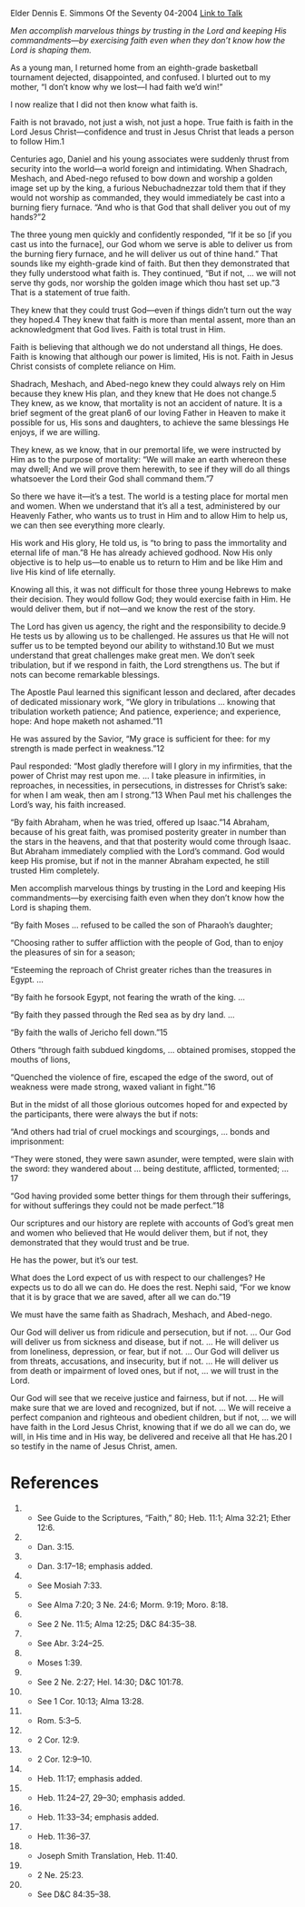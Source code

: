 Elder Dennis E. Simmons
Of the Seventy
04-2004
[Link to Talk](https://www.churchofjesuschrist.org/study/general-conference/2004/04/but-if-not?lang=eng)

_Men accomplish marvelous things by trusting in the Lord and keeping His commandments—by exercising faith even when they don’t know how the Lord is shaping them._

As a young man, I returned home from an eighth-grade basketball tournament dejected, disappointed, and confused. I blurted out to my mother, “I don’t know why we lost—I had faith we’d win!”

I now realize that I did not then know what faith is.

Faith is not bravado, not just a wish, not just a hope. True faith is faith in the Lord Jesus Christ—confidence and trust in Jesus Christ that leads a person to follow Him.1

Centuries ago, Daniel and his young associates were suddenly thrust from security into the world—a world foreign and intimidating. When Shadrach, Meshach, and Abed-nego refused to bow down and worship a golden image set up by the king, a furious Nebuchadnezzar told them that if they would not worship as commanded, they would immediately be cast into a burning fiery furnace. “And who is that God that shall deliver you out of my hands?”2

The three young men quickly and confidently responded, “If it be so [if you cast us into the furnace], our God whom we serve is able to deliver us from the burning fiery furnace, and he will deliver us out of thine hand.” That sounds like my eighth-grade kind of faith. But then they demonstrated that they fully understood what faith is. They continued, “But if not, … we will not serve thy gods, nor worship the golden image which thou hast set up.”3 That is a statement of true faith.

They knew that they could trust God—even if things didn’t turn out the way they hoped.4 They knew that faith is more than mental assent, more than an acknowledgment that God lives. Faith is total trust in Him.

Faith is believing that although we do not understand all things, He does. Faith is knowing that although our power is limited, His is not. Faith in Jesus Christ consists of complete reliance on Him.

Shadrach, Meshach, and Abed-nego knew they could always rely on Him because they knew His plan, and they knew that He does not change.5 They knew, as we know, that mortality is not an accident of nature. It is a brief segment of the great plan6 of our loving Father in Heaven to make it possible for us, His sons and daughters, to achieve the same blessings He enjoys, if we are willing.

They knew, as we know, that in our premortal life, we were instructed by Him as to the purpose of mortality: “We will make an earth whereon these may dwell; And we will prove them herewith, to see if they will do all things whatsoever the Lord their God shall command them.”7

So there we have it—it’s a test. The world is a testing place for mortal men and women. When we understand that it’s all a test, administered by our Heavenly Father, who wants us to trust in Him and to allow Him to help us, we can then see everything more clearly.

His work and His glory, He told us, is “to bring to pass the immortality and eternal life of man.”8 He has already achieved godhood. Now His only objective is to help us—to enable us to return to Him and be like Him and live His kind of life eternally.

Knowing all this, it was not difficult for those three young Hebrews to make their decision. They would follow God; they would exercise faith in Him. He would deliver them, but if not—and we know the rest of the story.

The Lord has given us agency, the right and the responsibility to decide.9 He tests us by allowing us to be challenged. He assures us that He will not suffer us to be tempted beyond our ability to withstand.10 But we must understand that great challenges make great men. We don’t seek tribulation, but if we respond in faith, the Lord strengthens us. The but if nots can become remarkable blessings.

The Apostle Paul learned this significant lesson and declared, after decades of dedicated missionary work, “We glory in tribulations … knowing that tribulation worketh patience; And patience, experience; and experience, hope: And hope maketh not ashamed.”11

He was assured by the Savior, “My grace is sufficient for thee: for my strength is made perfect in weakness.”12

Paul responded: “Most gladly therefore will I glory in my infirmities, that the power of Christ may rest upon me. … I take pleasure in infirmities, in reproaches, in necessities, in persecutions, in distresses for Christ’s sake: for when I am weak, then am I strong.”13 When Paul met his challenges the Lord’s way, his faith increased.

“By faith Abraham, when he was tried, offered up Isaac.”14 Abraham, because of his great faith, was promised posterity greater in number than the stars in the heavens, and that that posterity would come through Isaac. But Abraham immediately complied with the Lord’s command. God would keep His promise, but if not in the manner Abraham expected, he still trusted Him completely.

Men accomplish marvelous things by trusting in the Lord and keeping His commandments—by exercising faith even when they don’t know how the Lord is shaping them.

“By faith Moses … refused to be called the son of Pharaoh’s daughter;

“Choosing rather to suffer affliction with the people of God, than to enjoy the pleasures of sin for a season;

“Esteeming the reproach of Christ greater riches than the treasures in Egypt. …

“By faith he forsook Egypt, not fearing the wrath of the king. …

“By faith they passed through the Red sea as by dry land. …

“By faith the walls of Jericho fell down.”15

Others “through faith subdued kingdoms, … obtained promises, stopped the mouths of lions,

“Quenched the violence of fire, escaped the edge of the sword, out of weakness were made strong, waxed valiant in fight.”16

But in the midst of all those glorious outcomes hoped for and expected by the participants, there were always the but if nots:

“And others had trial of cruel mockings and scourgings, … bonds and imprisonment:

“They were stoned, they were sawn asunder, were tempted, were slain with the sword: they wandered about … being destitute, afflicted, tormented; … 17

“God having provided some better things for them through their sufferings, for without sufferings they could not be made perfect.”18

Our scriptures and our history are replete with accounts of God’s great men and women who believed that He would deliver them, but if not, they demonstrated that they would trust and be true.



He has the power, but it’s our test.

What does the Lord expect of us with respect to our challenges? He expects us to do all we can do. He does the rest. Nephi said, “For we know that it is by grace that we are saved, after all we can do.”19

We must have the same faith as Shadrach, Meshach, and Abed-nego.

Our God will deliver us from ridicule and persecution, but if not. … Our God will deliver us from sickness and disease, but if not. … He will deliver us from loneliness, depression, or fear, but if not. … Our God will deliver us from threats, accusations, and insecurity, but if not. … He will deliver us from death or impairment of loved ones, but if not, … we will trust in the Lord.

Our God will see that we receive justice and fairness, but if not. … He will make sure that we are loved and recognized, but if not. … We will receive a perfect companion and righteous and obedient children, but if not, … we will have faith in the Lord Jesus Christ, knowing that if we do all we can do, we will, in His time and in His way, be delivered and receive all that He has.20 I so testify in the name of Jesus Christ, amen.

# References
1. - See Guide to the Scriptures, “Faith,” 80; Heb. 11:1; Alma 32:21; Ether 12:6.
2. - Dan. 3:15.
3. - Dan. 3:17–18; emphasis added.
4. - See Mosiah 7:33.
5. - See Alma 7:20; 3 Ne. 24:6; Morm. 9:19; Moro. 8:18.
6. - See 2 Ne. 11:5; Alma 12:25; D&C 84:35–38.
7. - See Abr. 3:24–25.
8. - Moses 1:39.
9. - See 2 Ne. 2:27; Hel. 14:30; D&C 101:78.
10. - See 1 Cor. 10:13; Alma 13:28.
11. - Rom. 5:3–5.
12. - 2 Cor. 12:9.
13. - 2 Cor. 12:9–10.
14. - Heb. 11:17; emphasis added.
15. - Heb. 11:24–27, 29–30; emphasis added.
16. - Heb. 11:33–34; emphasis added.
17. - Heb. 11:36–37.
18. - Joseph Smith Translation, Heb. 11:40.
19. - 2 Ne. 25:23.
20. - See D&C 84:35–38.